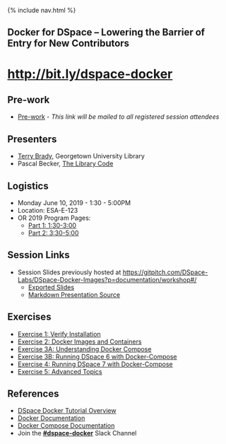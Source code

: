 {% include nav.html %}
## Docker for DSpace – Lowering the Barrier of Entry for New Contributors

# http://bit.ly/dspace-docker

## Pre-work
- [Pre-work](pre-work.md) - _This link will be mailed to all registered session attendees_

## Presenters
- [Terry Brady](https://github.com/terrywbrady/info), Georgetown University Library
- Pascal Becker, [The Library Code](https://www.the-library-code.de/)

## Logistics
  - Monday June 10, 2019 - 1:30 - 5:00PM
  - Location: ESA-E-123
  - OR 2019 Program Pages:
    - [Part 1: 1:30-3:00](https://www.conftool.net/or2019/index.php?page=browseSessions&form_session=420)
    - [Part 2: 3:30-5:00](https://www.conftool.net/or2019/index.php?page=browseSessions&form_session=421)

## Session Links
- Session Slides previously hosted at https://gitpitch.com/DSpace-Labs/DSpace-Docker-Images?p=documentation/workshop#/
  - [Exported Slides](PITCHME.pptx)
  - [Markdown Presentation Source](https://github.com/DSpace-Labs/DSpace-Docker-Images/blob/master/documentation/workshop/PITCHME.md)

## Exercises
- [Exercise 1: Verify Installation](exercise1.md)
- [Exercise 2: Docker Images and Containers](exercise2.md)
- [Exercise 3A: Understanding Docker Compose](exercise3A.md)
- [Exercise 3B: Running DSpace 6 with Docker-Compose](exercise3B.md)
- [Exercise 4: Running DSpace 7 with Docker-Compose](exercise4.md)
- [Exercise 5: Advanced Topics](exercise5.md)

## References
- [DSpace Docker Tutorial Overview](https://dspace-labs.github.io/DSpace-Docker-Images/)
- [Docker Documentation](https://docs.docker.com/engine/reference/commandline/cli/)
- [Docker Compose Documentation](https://docs.docker.com/compose/reference/overview/)
- Join the [**#dspace-docker**](https://dspace-org.slack.com/messages/C9YD42PV3/) Slack Channel
